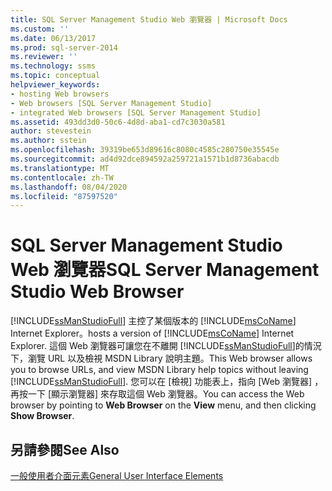 ```yaml
---
title: SQL Server Management Studio Web 瀏覽器 | Microsoft Docs
ms.custom: ''
ms.date: 06/13/2017
ms.prod: sql-server-2014
ms.reviewer: ''
ms.technology: ssms
ms.topic: conceptual
helpviewer_keywords:
- hosting Web browsers
- Web browsers [SQL Server Management Studio]
- integrated Web browsers [SQL Server Management Studio]
ms.assetid: 493dd3d0-50c6-4d8d-aba1-cd7c3030a581
author: stevestein
ms.author: sstein
ms.openlocfilehash: 39319be653d89616c8080c4585c280750e35545e
ms.sourcegitcommit: ad4d92dce894592a259721a1571b1d8736abacdb
ms.translationtype: MT
ms.contentlocale: zh-TW
ms.lasthandoff: 08/04/2020
ms.locfileid: "87597520"
---
```

# <a name="sql-server-management-studio-web-browser"></a><span data-ttu-id="cb0f1-102">SQL Server Management Studio Web 瀏覽器</span><span class="sxs-lookup"><span data-stu-id="cb0f1-102">SQL Server Management Studio Web Browser</span></span>
  [!INCLUDE[ssManStudioFull](../includes/ssmanstudiofull-md.md)] <span data-ttu-id="cb0f1-103">主控了某個版本的 [!INCLUDE[msCoName](../includes/msconame-md.md)] Internet Explorer。</span><span class="sxs-lookup"><span data-stu-id="cb0f1-103">hosts a version of [!INCLUDE[msCoName](../includes/msconame-md.md)] Internet Explorer.</span></span> <span data-ttu-id="cb0f1-104">這個 Web 瀏覽器可讓您在不離開 [!INCLUDE[ssManStudioFull](../includes/ssmanstudiofull-md.md)]的情況下，瀏覽 URL 以及檢視 MSDN Library 說明主題。</span><span class="sxs-lookup"><span data-stu-id="cb0f1-104">This Web browser allows you to browse URLs, and view MSDN Library help topics without leaving [!INCLUDE[ssManStudioFull](../includes/ssmanstudiofull-md.md)].</span></span> <span data-ttu-id="cb0f1-105">您可以在 [檢視]  功能表上，指向 [Web 瀏覽器]  ，再按一下 [顯示瀏覽器]  來存取這個 Web 瀏覽器。</span><span class="sxs-lookup"><span data-stu-id="cb0f1-105">You can access the Web browser by pointing to **Web Browser** on the **View** menu, and then clicking **Show Browser**.</span></span>  
  
## <a name="see-also"></a><span data-ttu-id="cb0f1-106">另請參閱</span><span class="sxs-lookup"><span data-stu-id="cb0f1-106">See Also</span></span>  
 [<span data-ttu-id="cb0f1-107">一般使用者介面元素</span><span class="sxs-lookup"><span data-stu-id="cb0f1-107">General User Interface Elements</span></span>](general-user-interface-elements.md)  
  
  
